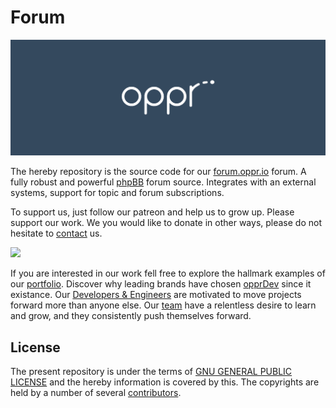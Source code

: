 # Forum

<img src="https://github.com/opprDev/meta/blob/master/banners/opprdev_banner_4_1_1356x500.png?raw=true">

The hereby repository is the source code for our [forum.oppr.io](http://forum.oppr.io/) forum. A fully robust and powerful [phpBB](https://www.phpbb.com/) forum source. Integrates with an external systems, support for topic and forum subscriptions.

To support us, just follow our patreon and help us to grow up. Please support our work. We you would like to donate in other ways, please do not hesitate to [contact](https://dev.oppr.io/#contact) us.

<a href="https://www.patreon.com/oppr" target="_blank">
<img src="https://c5.patreon.com/external/logo/become_a_patron_button@2x.png" width="160">
</a>

If you are interested in our work fell free to explore the hallmark examples of our [portfolio](https://dev.oppr.io/#portfolio). Discover why leading brands have chosen [opprDev](https://dev.oppr.io/) since it existance. Our [Developers & Engineers](https://dev.oppr.io/#team) are motivated to move projects forward more than anyone else. Our [team](https://dev.oppr.io/#team) have a relentless desire to learn and grow, and they consistently push themselves forward.

## License

The present repository is under the terms of [GNU GENERAL PUBLIC LICENSE](LICENSE) and the hereby information is covered by this. The copyrights are held by a number of several [contributors](https://github.com/orgs/opprDev/people).
